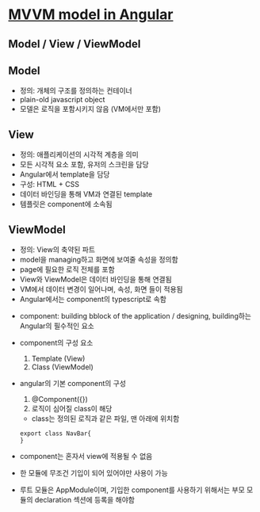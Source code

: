 # [MVVM model in Angular](https://malcoded.com/posts/angular-2-components-and-mvvm/)

## Model / View / ViewModel

## Model 
- 정의: 개체의 구조를 정의하는 컨테이너
- plain-old javascript object
- 모델은 로직을 포함시키지 않음 (VM에서만 포함)

## View
- 정의: 애플리케이션의 시각적 계층을 의미
- 모든 시각적 요소 포함, 유저의 스크린을 담당
- Angular에서 template을 담당
- 구성: HTML + CSS
- 데이터 바인딩을 통해 VM과 연결된 template
- 템플릿은 component에 소속됨


## ViewModel
- 정의: View의 축약된 파트
- model을 managing하고 화면에 보여줄 속성을 정의함
- page에 필요한 로직 전체를 포함
- View와 ViewModel은 데이터 바인딩을 통해 연결됨
- VM에서 데이터 변경이 일어나며, 속성, 화면 들이 적용됨
- Angular에서는 component의 typescript로 속함


* component: building bblock of the application / designing, building하는 Angular의 필수적인 요소
- component의 구성 요소
  1. Template (View)
  2. Class (ViewModel)

- angular의 기본 component의 구성
  1. @Component({})
  2. 로직이 심어질 class이 해당
    - class는 정의된 로직과 같은 파일, 맨 아래에 위치함
    ```
    export class NavBar{
    }
    ```
- component는 혼자서 view에 적용될 수 없음
- 한 모듈에 무조건 기입이 되어 있어야만 사용이 가능
- 루트 모듈은 AppModule이며, 기입한 component를 사용하기 위해서는 부모 모듈의 declaration 섹션에 등록을 해야함


